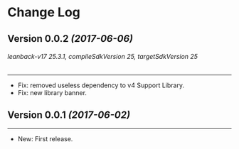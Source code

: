 Change Log
==========

## Version 0.0.2 *(2017-06-06)*
###### leanback-v17 25.3.1, compileSdkVersion 25, targetSdkVersion 25
---
 * Fix: removed useless dependency to v4 Support Library.
 * Fix: new library banner.

## Version 0.0.1 *(2017-06-02)*
---
 * New: First release.
 

